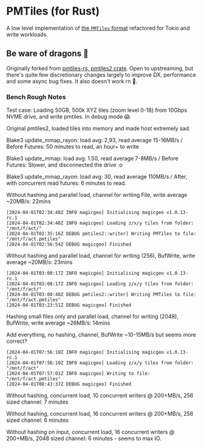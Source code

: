 # PMTiles (for Rust)

A low level implementation of [the `PMTiles` format](https://github.com/protomaps/PMTiles) refactored for Tokio and write workloads.

## Be ware of dragons 🐲

Originally forked from [pmtiles-rs, pmtiles2 crate](https://github.com/arma-place/pmtiles-rs/). Open to upstreaming, but there's quite few discretionary changes largely to improve DX, performance and some async bug fixes. It also doesn't work rn 🥲.

### Bench Rough Notes

Test case: Loading 50GB, 500k XYZ tiles (zoom level 0-18) from 10Gbps NVME drive, and write pmtiles. In debug mode 😱.

Original pmtiles2, loaded tiles into memory and made host extremely sad.

Blake3 update_mmap_rayon: load avg: 2,93, read average 15-16MB/s / Before Futures: 50 minutes to read, an hour+ to write

Blake3 update_mmap: load avg: 1.50, read average 7-8MB/s / Before Futures: Slower, and disconnected the drive :o

Blake3 update_mmap_rayon: load avg: 30, read average 110MB/s / After, with concurrent read futures: 6 minutes to read.

Without hashing and parallel load, channel for writing File, write average ~20MB/s: 22mins

    [2024-04-01T02:34:48Z INFO magicgeo] Initialising magicgeo v1.0.13-rc.1
    [2024-04-01T02:34:48Z INFO magicgeo] Loading z/x/y tiles from folder: "/mnt/f/act/"
    [2024-04-01T02:35:16Z DEBUG pmtiles2::writer] Writing PMTiles to file: "/mnt/f/act.pmtiles"
    [2024-04-01T02:56:54Z DEBUG magicgeo] Finished

Without hashing and parallel load, channel for writing (256), BufWrite, write average ~20MB/s: 23mins

    [2024-04-01T03:00:17Z INFO magicgeo] Initialising magicgeo v1.0.13-rc.1
    [2024-04-01T03:00:17Z INFO magicgeo] Loading z/x/y tiles from folder: "/mnt/f/act/"
    [2024-04-01T03:00:48Z DEBUG pmtiles2::writer] Writing PMTiles to file: "/mnt/f/act.pmtiles"
    [2024-04-01T03:23:51Z DEBUG magicgeo] Finished

Hashing small files only and parallel load, channel for writing (2048), BufWrite, write average ~26MB/s: 14mins

Add everything, no hashing, channel, BufWrite ~10-15MB/s but seems more correct?

    [2024-04-01T07:56:10Z INFO magicgeo] Initialising magicgeo v1.0.13-rc.1
    [2024-04-01T07:56:10Z INFO magicgeo] Loading z/x/y tiles from folder: "/mnt/f/act"
    [2024-04-01T07:57:01Z INFO magicgeo] Writing to file: "/mnt/f/act.pmtiles"
    [2024-04-01T08:43:37Z DEBUG magicgeo] Finished

Without hashing, concurrent load, 10 concurrent writers @ 200+MB/s, 256 sized channel: 7 minutes

Without hashing, concurrent load, 16 concurrent writers @ 200+MB/s, 256 sized channel: 6 minutes

Without hashing on input, concurrent load, 16 concurrent writers @ 200+MB/s, 2048 sized channel: 6 minutes - seems to max IO.
